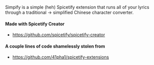 Simpify is a simple (heh) Spicetify extension that runs all of your lyrics through a traditional -> simplified Chinese character converter. 

#### Made with Spicetify Creator
- https://github.com/spicetify/spicetify-creator

#### A couple lines of code shamelessly stolen from
- https://github.com/41pha1/spicetify-extensions
